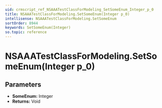 ```yaml
---
uid: crmscript_ref_NSAAATestClassForModeling_SetSomeEnum_Integer_p_0
title: NSAAATestClassForModeling.SetSomeEnum(Integer p_0)
intellisense: NSAAATestClassForModeling.SetSomeEnum
sortOrder: 8944
keywords: SetSomeEnum(Integer)
so.topic: reference
---
```


# NSAAATestClassForModeling.SetSomeEnum(Integer p_0)

## Parameters

* **SomeEnum:** Integer
* **Returns:** Void

